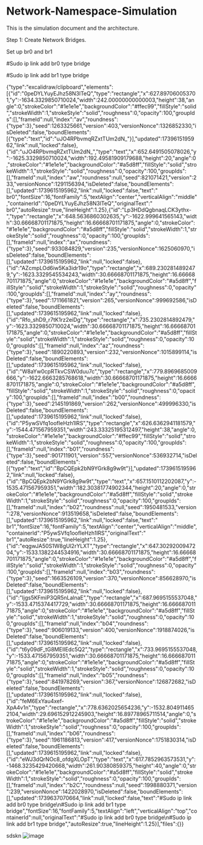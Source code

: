 # Network-Namespace-Simulation
This is the simulation document and the architecture. 

Step 1: Create Network Bridges.

Set up br0 and br1

#Sudo ip link add br0 type bridge 

#Sudo ip link add br1 type bridge

{"type":"excalidraw/clipboard","elements":[{"id":"0peDYLYuyEJhz58N3lTeQ","type":"rectangle","x":627.897060053701,"y":-1634.3329850710024,"width":242.00000000000003,"height":38,"angle":0,"strokeColor":"#1e1e1e","backgroundColor":"#ffec99","fillStyle":"solid","strokeWidth":1,"strokeStyle":"solid","roughness":0,"opacity":100,"groupIds":[],"frameId":null,"index":"av","roundness":{"type":3},"seed":1263325661,"version":403,"versionNonce":1326852330,"isDeleted":false,"boundElements":[{"type":"text","id":"uJO4RPbvmqRZxtTUm2dN_"}],"updated":1739615195962,"link":null,"locked":false},{"id":"uJO4RPbvmqRZxtTUm2dN_","type":"text","x":652.6491505078026,"y":-1625.3329850710024,"width":192.49581909179688,"height":20,"angle":0,"strokeColor":"#1e1e1e","backgroundColor":"#a5d8ff","fillStyle":"solid","strokeWidth":1,"strokeStyle":"solid","roughness":0,"opacity":100,"groupIds":[],"frameId":null,"index":"aw","roundness":null,"seed":821071421,"version":233,"versionNonce":1291156394,"isDeleted":false,"boundElements":[],"updated":1739615195962,"link":null,"locked":false,"text":"                          br0","fontSize":16,"fontFamily":5,"textAlign":"center","verticalAlign":"middle","containerId":"0peDYLYuyEJhz58N3lTeQ","originalText":"                          br0","autoResize":true,"lineHeight":1.25},{"id":"Lp3HDdQgbnaqLCK3ythx-","type":"rectangle","x":648.5636860302635,"y":-1622.999641565143,"width":30.66668701171875,"height":16.66668701171875,"angle":0,"strokeColor":"#1e1e1e","backgroundColor":"#a5d8ff","fillStyle":"solid","strokeWidth":1,"strokeStyle":"solid","roughness":0,"opacity":100,"groupIds":[],"frameId":null,"index":"ax","roundness":{"type":3},"seed":933084829,"version":235,"versionNonce":1625060970,"isDeleted":false,"boundElements":[],"updated":1739615195962,"link":null,"locked":false},{"id":"AZcmpLOd6iw5Ka3idr19o","type":"rectangle","x":689.2302814892479,"y":-1623.3329545534243,"width":30.66668701171875,"height":16.66668701171875,"angle":0,"strokeColor":"#1e1e1e","backgroundColor":"#a5d8ff","fillStyle":"solid","strokeWidth":1,"strokeStyle":"solid","roughness":0,"opacity":100,"groupIds":[],"frameId":null,"index":"ay","roundness":{"type":3},"seed":1711661821,"version":265,"versionNonce":999692586,"isDeleted":false,"boundElements":[],"updated":1739615195962,"link":null,"locked":false},{"id":"Rfo_shD9_r7tK1rz2eiDg","type":"rectangle","x":735.2302814892479,"y":-1623.3329850710024,"width":30.66668701171875,"height":16.66668701171875,"angle":0,"strokeColor":"#1e1e1e","backgroundColor":"#a5d8ff","fillStyle":"solid","strokeWidth":1,"strokeStyle":"solid","roughness":0,"opacity":100,"groupIds":[],"frameId":null,"index":"az","roundness":{"type":3},"seed":1890220893,"version":232,"versionNonce":1015899114,"isDeleted":false,"boundElements":[],"updated":1739615195962,"link":null,"locked":false},{"id":"W8aYw0cpRTkvCSW0duu7c","type":"rectangle","x":779.8969685009666,"y":-1622.6663285768618,"width":30.66668701171875,"height":16.66668701171875,"angle":0,"strokeColor":"#1e1e1e","backgroundColor":"#a5d8ff","fillStyle":"solid","strokeWidth":1,"strokeStyle":"solid","roughness":0,"opacity":100,"groupIds":[],"frameId":null,"index":"b00","roundness":{"type":3},"seed":2145191869,"version":262,"versionNonce":499996330,"isDeleted":false,"boundElements":[],"updated":1739615195962,"link":null,"locked":false},{"id":"P5ywSVfq1oofIeHzh1lRS","type":"rectangle","x":626.6362941181579,"y":-1544.471567959351,"width":243.33325195312497,"height":38,"angle":0,"strokeColor":"#1e1e1e","backgroundColor":"#ffec99","fillStyle":"solid","strokeWidth":1,"strokeStyle":"solid","roughness":0,"opacity":100,"groupIds":[],"frameId":null,"index":"b01","roundness":{"type":3},"seed":901711901,"version":557,"versionNonce":536932714,"isDeleted":false,"boundElements":[{"type":"text","id":"BpCQEpk2bN9YGrk8g9w9t"}],"updated":1739615195962,"link":null,"locked":false},{"id":"BpCQEpk2bN9YGrk8g9w9t","type":"text","x":657.1510112202087,"y":-1535.471567959351,"width":182.30381774902344,"height":20,"angle":0,"strokeColor":"#1e1e1e","backgroundColor":"#a5d8ff","fillStyle":"solid","strokeWidth":1,"strokeStyle":"solid","roughness":0,"opacity":100,"groupIds":[],"frameId":null,"index":"b02","roundness":null,"seed":1950481533,"version":278,"versionNonce":913519658,"isDeleted":false,"boundElements":[],"updated":1739615195962,"link":null,"locked":false,"text":"                         br1","fontSize":16,"fontFamily":5,"textAlign":"center","verticalAlign":"middle","containerId":"P5ywSVfq1oofIeHzh1lRS","originalText":"                         br1","autoResize":true,"lineHeight":1.25},{"id":"eqgwJA50S1W8gUl2rYLXT","type":"rectangle","x":647.3029200947204,"y":-1533.1382244534916,"width":30.66668701171875,"height":16.66668701171875,"angle":0,"strokeColor":"#1e1e1e","backgroundColor":"#a5d8ff","fillStyle":"solid","strokeWidth":1,"strokeStyle":"solid","roughness":0,"opacity":100,"groupIds":[],"frameId":null,"index":"b03","roundness":{"type":3},"seed":1663526109,"version":370,"versionNonce":856628970,"isDeleted":false,"boundElements":[],"updated":1739615195962,"link":null,"locked":false},{"id":"Ijgs5KFmiP3QR5nLalnaE","type":"rectangle","x":687.9695155537048,"y":-1533.4715374417729,"width":30.66668701171875,"height":16.66668701171875,"angle":0,"strokeColor":"#1e1e1e","backgroundColor":"#a5d8ff","fillStyle":"solid","strokeWidth":1,"strokeStyle":"solid","roughness":0,"opacity":100,"groupIds":[],"frameId":null,"index":"b04","roundness":{"type":3},"seed":906019133,"version":400,"versionNonce":1918874026,"isDeleted":false,"boundElements":[],"updated":1739615195962,"link":null,"locked":false},{"id":"t6y09dF_tG8MEIIEdc5Q2","type":"rectangle","x":733.9695155537048,"y":-1533.471567959351,"width":30.66668701171875,"height":16.66668701171875,"angle":0,"strokeColor":"#1e1e1e","backgroundColor":"#a5d8ff","fillStyle":"solid","strokeWidth":1,"strokeStyle":"solid","roughness":0,"opacity":100,"groupIds":[],"frameId":null,"index":"b05","roundness":{"type":3},"seed":841978269,"version":367,"versionNonce":126872682,"isDeleted":false,"boundElements":[],"updated":1739615195962,"link":null,"locked":false},{"id":"feM6ExYau4xef-XpA4v1n","type":"rectangle","x":778.6362025654236,"y":-1532.8049114652104,"width":29.696152912245903,"height":16.89778965711514,"angle":0,"strokeColor":"#1e1e1e","backgroundColor":"#a5d8ff","fillStyle":"solid","strokeWidth":1,"strokeStyle":"solid","roughness":0,"opacity":100,"groupIds":[],"frameId":null,"index":"b06","roundness":{"type":3},"seed":1961186813,"version":417,"versionNonce":1751830314,"isDeleted":false,"boundElements":[],"updated":1739615195962,"link":null,"locked":false},{"id":"eWJ3dQrNOc8_ofdgXLOpT","type":"text","x":617.7852963573531,"y":-1468.3235429420668,"width":261.90380859375,"height":40,"angle":0,"strokeColor":"#1e1e1e","backgroundColor":"#a5d8ff","fillStyle":"solid","strokeWidth":1,"strokeStyle":"solid","roughness":0,"opacity":100,"groupIds":[],"frameId":null,"index":"b2C","roundness":null,"seed":1998880371,"version":239,"versionNonce":1422028970,"isDeleted":false,"boundElements":[],"updated":1739637070664,"link":null,"locked":false,"text":"#Sudo ip link add br0 type bridge\n#Sudo ip link add br1 type bridge","fontSize":16,"fontFamily":5,"textAlign":"left","verticalAlign":"top","containerId":null,"originalText":"#Sudo ip link add br0 type bridge\n#Sudo ip link add br1 type bridge","autoResize":true,"lineHeight":1.25}],"files":{}}


sdskn
![image](https://github.com/user-attachments/assets/a4b16e8c-ece7-416d-9467-4d2a0103edb2)

